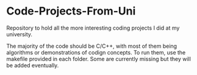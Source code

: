 # Code-Projects-From-Uni

Repository to hold all the more interesting coding projects I did at my university.

The majority of the code should be C/C++, with most of them being algorithms or demonstrations of codign concepts.
To run them, use the makefile provided in each folder. Some are currently missing but they will be added eventually.

